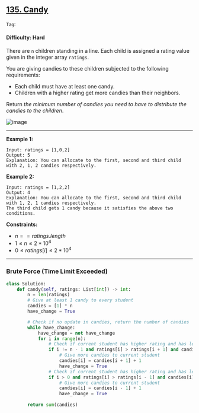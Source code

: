## [135. Candy](https://leetcode.com/problems/candy)

```Tag```:

#### Difficulty: Hard

There are ```n``` children standing in a line. Each child is assigned a rating value given in the integer array ```ratings```.

You are giving candies to these children subjected to the following requirements:

- Each child must have at least one candy.
- Children with a higher rating get more candies than their neighbors.

Return _the minimum number of candies you need to have to distribute the candies to the children_.

![image](https://github.com/quananhle/Python/assets/35042430/e9c829f6-7c97-4320-bae5-9abad66104fc)

---

__Example 1:__
```
Input: ratings = [1,0,2]
Output: 5
Explanation: You can allocate to the first, second and third child with 2, 1, 2 candies respectively.
```

__Example 2:__
```
Input: ratings = [1,2,2]
Output: 4
Explanation: You can allocate to the first, second and third child with 1, 2, 1 candies respectively.
The third child gets 1 candy because it satisfies the above two conditions.
```

__Constraints:__

- $n == ratings.length$
- $1 \le n \le 2 * 10^{4}$
- $0 \le ratings[i] \le 2 * 10^{4}$

---

### Brute Force (Time Limit Exceeded)

```Python
class Solution:
    def candy(self, ratings: List[int]) -> int:
        n = len(ratings)
        # Give at least 1 candy to every student
        candies = [1] * n
        have_change = True

        # Check if no update in candies, return the number of candies
        while have_change:
            have_change = not have_change
            for i in range(n):
                # Check if current student has higher rating and has less or equal candies than the next student
                if i != n - 1 and ratings[i] > ratings[i + 1] and candies[i] <= candies[i + 1]:
                    # Give more candies to current student
                    candies[i] = candies[i + 1] + 1
                    have_change = True
                # Check if current student has higher rating and has less or equal candies than the previous student  
                if i > 0 and ratings[i] > ratings[i - 1] and candies[i] <= candies[i - 1]:
                    # Give more candies to current student
                    candies[i] = candies[i - 1] + 1
                    have_change = True
                
        return sum(candies)
```
